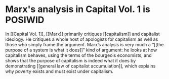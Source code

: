# Marx's analysis in Capital Vol. 1 is POSIWID

In [[Capital Vol. 1]], [[Marx]] primarily critiques [[capitalism]] and capitalist ideology. He critiques a whole host of apologists for capitalism as well as those who simply frame the argument. Marx&rsquo;s analysis is very much a &ldquo;[[the purpose of a system is what it does]]&rdquo; kind of argument: he looks at how capitalism behaves, using the terms of the bourgeois economists, and shows that the purpose of capitalism is indeed what it does by demonstrating [[general law of capitalist accumulation]], which explains why poverty exists and must exist under capitalism.
